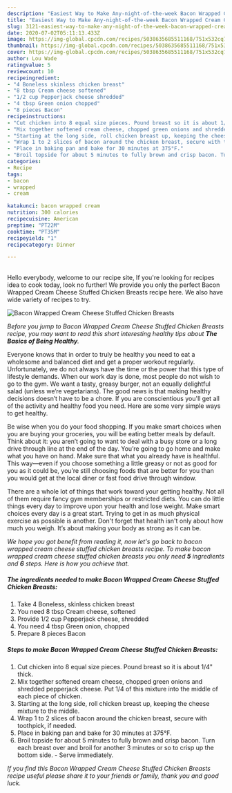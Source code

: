 ```yaml
---
description: "Easiest Way to Make Any-night-of-the-week Bacon Wrapped Cream Cheese Stuffed Chicken Breasts"
title: "Easiest Way to Make Any-night-of-the-week Bacon Wrapped Cream Cheese Stuffed Chicken Breasts"
slug: 3121-easiest-way-to-make-any-night-of-the-week-bacon-wrapped-cream-cheese-stuffed-chicken-breasts
date: 2020-07-02T05:11:13.433Z
image: https://img-global.cpcdn.com/recipes/5038635685511168/751x532cq70/bacon-wrapped-cream-cheese-stuffed-chicken-breasts-recipe-main-photo.jpg
thumbnail: https://img-global.cpcdn.com/recipes/5038635685511168/751x532cq70/bacon-wrapped-cream-cheese-stuffed-chicken-breasts-recipe-main-photo.jpg
cover: https://img-global.cpcdn.com/recipes/5038635685511168/751x532cq70/bacon-wrapped-cream-cheese-stuffed-chicken-breasts-recipe-main-photo.jpg
author: Lou Wade
ratingvalue: 5
reviewcount: 10
recipeingredient:
- "4 Boneless skinless chicken breast"
- "8 tbsp Cream cheese softened"
- "1/2 cup Pepperjack cheese shredded"
- "4 tbsp Green onion chopped"
- "8 pieces Bacon"
recipeinstructions:
- "Cut chicken into 8 equal size pieces. Pound breast so it is about 1/4&#34; thick."
- "Mix together softened cream cheese, chopped green onions and shredded pepperjack cheese. Put 1/4 of this mixture into the middle of each piece of chicken."
- "Starting at the long side, roll chicken breast up, keeping the cheese mixture to the middle."
- "Wrap 1 to 2 slices of bacon around the chicken breast, secure with toothpick, if needed."
- "Place in baking pan and bake for 30 minutes at 375°F."
- "Broil topside for about 5 minutes to fully brown and crisp bacon. Turn each breast over and broil for another 3 minutes or so to crisp up the bottom side. Serve immediately."
categories:
- Recipe
tags:
- bacon
- wrapped
- cream

katakunci: bacon wrapped cream 
nutrition: 300 calories
recipecuisine: American
preptime: "PT22M"
cooktime: "PT35M"
recipeyield: "1"
recipecategory: Dinner

---
```

<br>
Hello everybody, welcome to our recipe site, If you're looking for recipes idea to cook today, look no further! We provide you only the perfect Bacon Wrapped Cream Cheese Stuffed Chicken Breasts recipe here. We also have wide variety of recipes to try.
<br>


![Bacon Wrapped Cream Cheese Stuffed Chicken Breasts](https://img-global.cpcdn.com/recipes/5038635685511168/751x532cq70/bacon-wrapped-cream-cheese-stuffed-chicken-breasts-recipe-main-photo.jpg)

<i>Before you jump to Bacon Wrapped Cream Cheese Stuffed Chicken Breasts recipe, you may want to read this short interesting healthy tips about <strong>The Basics of Being Healthy</strong>.</i>

Everyone knows that in order to truly be healthy you need to eat a wholesome and balanced diet and get a proper workout regularly. Unfortunately, we do not always have the time or the power that this type of lifestyle demands. When our work day is done, most people do not wish to go to the gym. We want a tasty, greasy burger, not an equally delightful salad (unless we’re vegetarians). The good news is that making healthy decisions doesn’t have to be a chore. If you are conscientious you'll get all of the activity and healthy food you need. Here are some very simple ways to get healthy.

Be wise when you do your food shopping. If you make smart choices when you are buying your groceries, you will be eating better meals by default. Think about it: you aren’t going to want to deal with a busy store or a long drive through line at the end of the day. You’re going to go home and make what you have on hand. Make sure that what you already have is healthful. This way—even if you choose something a little greasy or not as good for you as it could be, you’re still choosing foods that are better for you than you would get at the local diner or fast food drive through window.

There are a whole lot of things that work toward your getting healthy. Not all of them require fancy gym memberships or restricted diets. You can do little things every day to improve upon your health and lose weight. Make smart choices every day is a great start. Trying to get in as much physical exercise as possible is another. Don't forget that health isn't only about how much you weigh. It’s about making your body as strong as it can be. 


<i>We hope you got benefit from reading it, now let's go back to bacon wrapped cream cheese stuffed chicken breasts recipe. To make bacon wrapped cream cheese stuffed chicken breasts you only need <strong>5</strong> ingredients and <strong>6</strong> steps. Here is how you achieve that.
</i>

##### The ingredients needed to make Bacon Wrapped Cream Cheese Stuffed Chicken Breasts:

1. Take 4 Boneless, skinless chicken breast
1. You need 8 tbsp Cream cheese, softened
1. Provide 1/2 cup Pepperjack cheese, shredded
1. You need 4 tbsp Green onion, chopped
1. Prepare 8 pieces Bacon


##### Steps to make Bacon Wrapped Cream Cheese Stuffed Chicken Breasts:

1. Cut chicken into 8 equal size pieces. Pound breast so it is about 1/4&#34; thick.
1. Mix together softened cream cheese, chopped green onions and shredded pepperjack cheese. Put 1/4 of this mixture into the middle of each piece of chicken.
1. Starting at the long side, roll chicken breast up, keeping the cheese mixture to the middle.
1. Wrap 1 to 2 slices of bacon around the chicken breast, secure with toothpick, if needed.
1. Place in baking pan and bake for 30 minutes at 375°F.
1. Broil topside for about 5 minutes to fully brown and crisp bacon. Turn each breast over and broil for another 3 minutes or so to crisp up the bottom side. - Serve immediately.


<i>If you find this Bacon Wrapped Cream Cheese Stuffed Chicken Breasts recipe useful please share it to your friends or family, thank you and good luck.</i>
